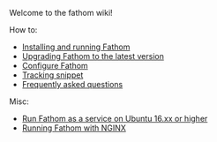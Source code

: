 Welcome to the fathom wiki!

How to:

* [Installing and running Fathom](https://github.com/usefathom/fathom/wiki/Installing-&-running-Fathom)
* [Upgrading Fathom to the latest version](https://github.com/usefathom/fathom/wiki/Upgrading-Fathom)
* [Configure Fathom](https://github.com/usefathom/fathom/wiki/Configuration-file)
* [Tracking snippet](https://github.com/usefathom/fathom/wiki/Tracking-snippet)
* [Frequently asked questions](https://github.com/usefathom/fathom/wiki/FAQ)

Misc:

* [Run Fathom as a service on Ubuntu 16.xx or higher](https://github.com/usefathom/fathom/wiki/Running-Fathom-as-a-service)
* [Running Fathom with NGINX](https://github.com/usefathom/fathom/wiki/Running-Fathom-with-NGINX)


